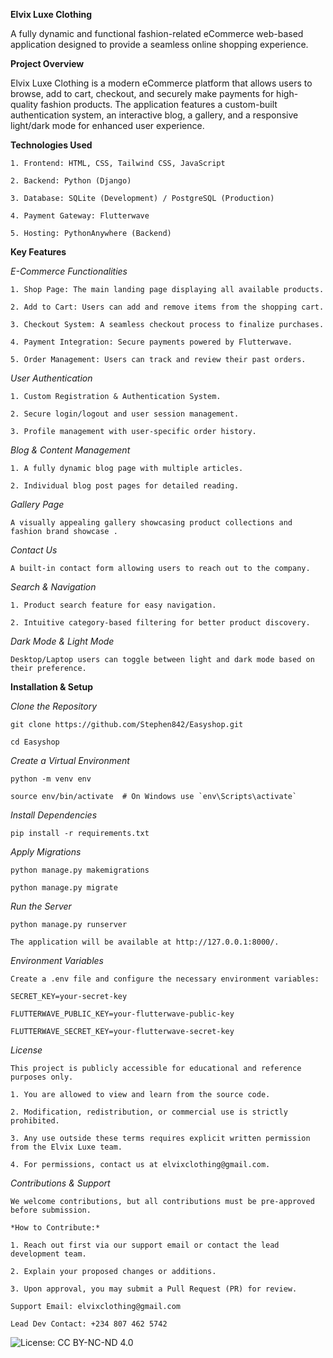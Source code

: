 __Elvix Luxe Clothing__

A fully dynamic and functional fashion-related eCommerce web-based application designed to provide a seamless online shopping experience.


__Project Overview__

Elvix Luxe Clothing is a modern eCommerce platform that allows users to browse, add to cart, checkout, and securely make payments for high-quality fashion products. The application features a custom-built authentication system, an interactive blog, a gallery, and a responsive light/dark mode for enhanced user experience.


__Technologies Used__

    1. Frontend: HTML, CSS, Tailwind CSS, JavaScript

    2. Backend: Python (Django)

    3. Database: SQLite (Development) / PostgreSQL (Production)

    4. Payment Gateway: Flutterwave

    5. Hosting: PythonAnywhere (Backend)


__Key Features__


*E-Commerce Functionalities*

    1. Shop Page: The main landing page displaying all available products.

    2. Add to Cart: Users can add and remove items from the shopping cart.

    3. Checkout System: A seamless checkout process to finalize purchases.

    4. Payment Integration: Secure payments powered by Flutterwave.

    5. Order Management: Users can track and review their past orders.


*User Authentication*

    1. Custom Registration & Authentication System.

    2. Secure login/logout and user session management.

    3. Profile management with user-specific order history.


*Blog & Content Management*

    1. A fully dynamic blog page with multiple articles.

    2. Individual blog post pages for detailed reading.


*Gallery Page*

    A visually appealing gallery showcasing product collections and fashion brand showcase .


*Contact Us*

    A built-in contact form allowing users to reach out to the company.

*Search & Navigation*

    1. Product search feature for easy navigation.

    2. Intuitive category-based filtering for better product discovery.


*Dark Mode & Light Mode*

    Desktop/Laptop users can toggle between light and dark mode based on their preference.


__Installation & Setup__

*Clone the Repository*

    git clone https://github.com/Stephen842/Easyshop.git

    cd Easyshop

*Create a Virtual Environment*

    python -m venv env

    source env/bin/activate  # On Windows use `env\Scripts\activate`

*Install Dependencies*

    pip install -r requirements.txt

*Apply Migrations*

    python manage.py makemigrations

    python manage.py migrate

*Run the Server*

    python manage.py runserver

    The application will be available at http://127.0.0.1:8000/.

*Environment Variables*

    Create a .env file and configure the necessary environment variables:

    SECRET_KEY=your-secret-key

    FLUTTERWAVE_PUBLIC_KEY=your-flutterwave-public-key

    FLUTTERWAVE_SECRET_KEY=your-flutterwave-secret-key

*License*

    This project is publicly accessible for educational and reference purposes only.

    1. You are allowed to view and learn from the source code.

    2. Modification, redistribution, or commercial use is strictly prohibited.

    3. Any use outside these terms requires explicit written permission from the Elvix Luxe team.

    4. For permissions, contact us at elvixclothing@gmail.com.


*Contributions & Support*

    We welcome contributions, but all contributions must be pre-approved before submission.

    *How to Contribute:*

    1. Reach out first via our support email or contact the lead development team.

    2. Explain your proposed changes or additions.

    3. Upon approval, you may submit a Pull Request (PR) for review.

    Support Email: elvixclothing@gmail.com

    Lead Dev Contact: +234 807 462 5742

![License: CC BY-NC-ND 4.0](https://img.shields.io/badge/License-CC%20BY--NC--ND%204.0-lightgrey.svg)